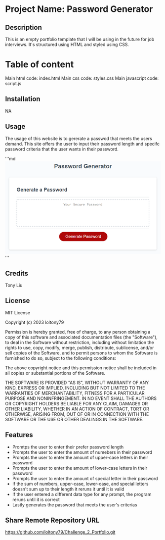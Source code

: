 # Project Name: Password Generator 

## Description
This is an empty portfolio template that I will be using in the future for job interviews. It's structured using HTML and styled using CSS. 

# Table of content 
Main html code: index.html
Main css code: styles.css
Main javascript code: script.js

## Installation 
NA

## Usage 
The usage of this website is to gererate a passwod that meets the users demand. This site offers the user to input their password length and specifc password criteria that the user wants in their password. 

'''md
![alt text](Assets\03-javascript-homework-demo.png)
'''
## Credits 
Tony Liu

## License 
MIT License

Copyright (c) 2023 loltony79

Permission is hereby granted, free of charge, to any person obtaining a copy
of this software and associated documentation files (the "Software"), to deal
in the Software without restriction, including without limitation the rights
to use, copy, modify, merge, publish, distribute, sublicense, and/or sell
copies of the Software, and to permit persons to whom the Software is
furnished to do so, subject to the following conditions:

The above copyright notice and this permission notice shall be included in all
copies or substantial portions of the Software.

THE SOFTWARE IS PROVIDED "AS IS", WITHOUT WARRANTY OF ANY KIND, EXPRESS OR
IMPLIED, INCLUDING BUT NOT LIMITED TO THE WARRANTIES OF MERCHANTABILITY,
FITNESS FOR A PARTICULAR PURPOSE AND NONINFRINGEMENT. IN NO EVENT SHALL THE
AUTHORS OR COPYRIGHT HOLDERS BE LIABLE FOR ANY CLAIM, DAMAGES OR OTHER
LIABILITY, WHETHER IN AN ACTION OF CONTRACT, TORT OR OTHERWISE, ARISING FROM,
OUT OF OR IN CONNECTION WITH THE SOFTWARE OR THE USE OR OTHER DEALINGS IN THE
SOFTWARE.


## Features
- Promtps the user to enter their prefer password length 
- Prompts the user to enter the amount of numebers in their password
- Prompts the user to enter the amount of upper-case letters in their password
- Prompts the user to enter the amount of lower-case letters in their password
- Prompts the user to enter the amount of special letter in their password
- If the sum of numbers, upper-case, lower-case, and special letters doesn't sum up to their length it reruns it until it is valid
- If the user entered a different data type for any prompt, the program reruns until it is correct
- Lastly generates the password that meets the user's criterias

## Share Remote Repository URL
https://github.com/loltony79/Challenge_2_Portfolio.git